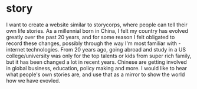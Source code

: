 # story

I want to create a website similar to storycorps, where people can tell their own life stories. As a millennial born in China, I felt my country has evolved greatly over the past 20 years, and for some reason I felt obligated to record these changes, possibly through the way I'm most familiar with - internet technologies. From 20 years ago, going abroad and study in a US college/university was only for the top talents or kids from super rich family, but it has been changed a lot in recent years. Chinese are getting involved in global business, education, policy making and more. I would like to hear what people's own stories are, and use that as a mirror to show the world how we have evovled.


